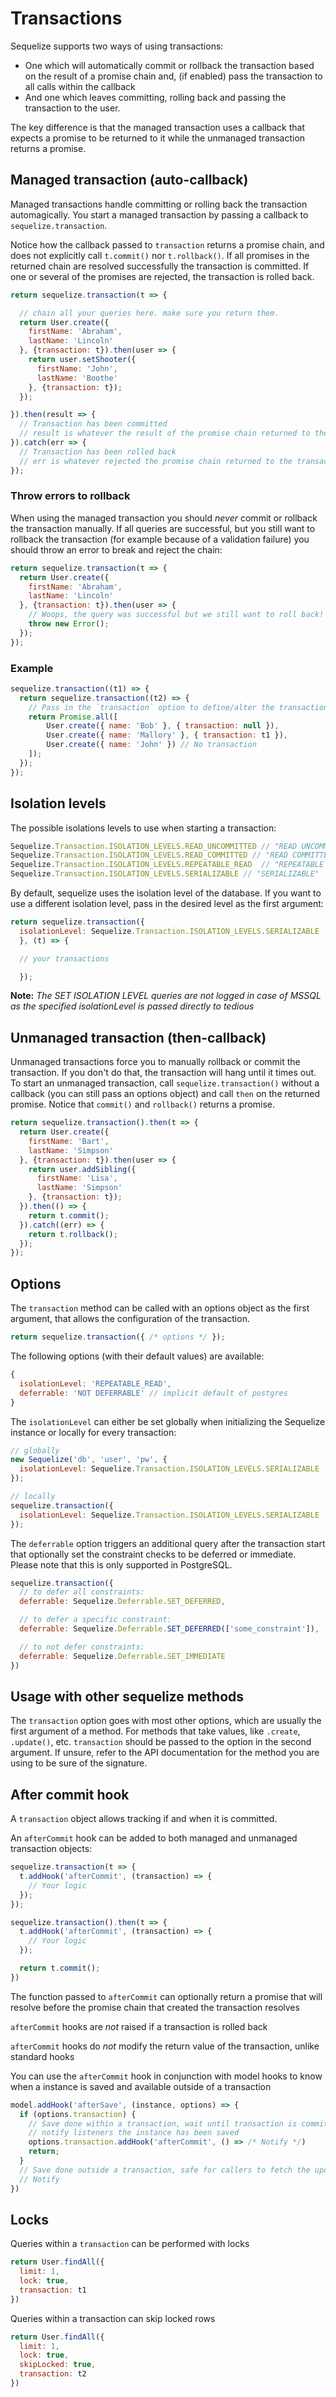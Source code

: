 # Transactions

Sequelize supports two ways of using transactions:

* One which will automatically commit or rollback the transaction based on the result of a promise chain and, (if enabled) pass the transaction to all calls within the callback
* And one which leaves committing, rolling back and passing the transaction to the user.

The key difference is that the managed transaction uses a callback that expects a promise to be returned to it while the unmanaged transaction returns a promise.

## Managed transaction (auto-callback)

Managed transactions handle committing or rolling back the transaction automagically. You start a managed transaction by passing a callback to `sequelize.transaction`.

Notice how the callback passed to `transaction` returns a promise chain, and does not explicitly call `t.commit()` nor `t.rollback()`. If all promises in the returned chain are resolved successfully the transaction is committed. If one or several of the promises are rejected, the transaction is rolled back.

```js
return sequelize.transaction(t => {

  // chain all your queries here. make sure you return them.
  return User.create({
    firstName: 'Abraham',
    lastName: 'Lincoln'
  }, {transaction: t}).then(user => {
    return user.setShooter({
      firstName: 'John',
      lastName: 'Boothe'
    }, {transaction: t});
  });

}).then(result => {
  // Transaction has been committed
  // result is whatever the result of the promise chain returned to the transaction callback
}).catch(err => {
  // Transaction has been rolled back
  // err is whatever rejected the promise chain returned to the transaction callback
});
```

### Throw errors to rollback

When using the managed transaction you should _never_ commit or rollback the transaction manually. If all queries are successful, but you still want to rollback the transaction (for example because of a validation failure) you should throw an error to break and reject the chain:

```js
return sequelize.transaction(t => {
  return User.create({
    firstName: 'Abraham',
    lastName: 'Lincoln'
  }, {transaction: t}).then(user => {
    // Woops, the query was successful but we still want to roll back!
    throw new Error();
  });
});
```

### Example

```js
sequelize.transaction((t1) => {
  return sequelize.transaction((t2) => {
    // Pass in the `transaction` option to define/alter the transaction they belong to.
    return Promise.all([
        User.create({ name: 'Bob' }, { transaction: null }),
        User.create({ name: 'Mallory' }, { transaction: t1 }),
        User.create({ name: 'John' }) // No transaction
    ]);
  });
});
```

## Isolation levels

The possible isolations levels to use when starting a transaction:

```js
Sequelize.Transaction.ISOLATION_LEVELS.READ_UNCOMMITTED // "READ UNCOMMITTED"
Sequelize.Transaction.ISOLATION_LEVELS.READ_COMMITTED // "READ COMMITTED"
Sequelize.Transaction.ISOLATION_LEVELS.REPEATABLE_READ  // "REPEATABLE READ"
Sequelize.Transaction.ISOLATION_LEVELS.SERIALIZABLE // "SERIALIZABLE"
```

By default, sequelize uses the isolation level of the database. If you want to use a different isolation level, pass in the desired level as the first argument:

```js
return sequelize.transaction({
  isolationLevel: Sequelize.Transaction.ISOLATION_LEVELS.SERIALIZABLE
  }, (t) => {

  // your transactions

  });
```

**Note:** _The SET ISOLATION LEVEL queries are not logged in case of MSSQL as the specified isolationLevel is passed directly to tedious_

## Unmanaged transaction (then-callback)

Unmanaged transactions force you to manually rollback or commit the transaction. If you don't do that, the transaction will hang until it times out. To start an unmanaged transaction, call `sequelize.transaction()` without a callback (you can still pass an options object) and call `then` on the returned promise. Notice that `commit()` and `rollback()` returns a promise.

```js
return sequelize.transaction().then(t => {
  return User.create({
    firstName: 'Bart',
    lastName: 'Simpson'
  }, {transaction: t}).then(user => {
    return user.addSibling({
      firstName: 'Lisa',
      lastName: 'Simpson'
    }, {transaction: t});
  }).then(() => {
    return t.commit();
  }).catch((err) => {
    return t.rollback();
  });
});
```

## Options

The `transaction` method can be called with an options object as the first argument, that
allows the configuration of the transaction.

```js
return sequelize.transaction({ /* options */ });
```

The following options (with their default values) are available:

```js
{
  isolationLevel: 'REPEATABLE_READ',
  deferrable: 'NOT DEFERRABLE' // implicit default of postgres
}
```

The `isolationLevel` can either be set globally when initializing the Sequelize instance or
locally for every transaction:

```js
// globally
new Sequelize('db', 'user', 'pw', {
  isolationLevel: Sequelize.Transaction.ISOLATION_LEVELS.SERIALIZABLE
});

// locally
sequelize.transaction({
  isolationLevel: Sequelize.Transaction.ISOLATION_LEVELS.SERIALIZABLE
});
```

The `deferrable` option triggers an additional query after the transaction start
that optionally set the constraint checks to be deferred or immediate. Please note
that this is only supported in PostgreSQL.

```js
sequelize.transaction({
  // to defer all constraints:
  deferrable: Sequelize.Deferrable.SET_DEFERRED,

  // to defer a specific constraint:
  deferrable: Sequelize.Deferrable.SET_DEFERRED(['some_constraint']),

  // to not defer constraints:
  deferrable: Sequelize.Deferrable.SET_IMMEDIATE
})
```

## Usage with other sequelize methods

The `transaction` option goes with most other options, which are usually the first argument of a method.
For methods that take values, like `.create`, `.update()`, etc. `transaction` should be passed to the option in the second argument.
If unsure, refer to the API documentation for the method you are using to be sure of the signature.

## After commit hook

A `transaction` object allows tracking if and when it is committed.

An `afterCommit` hook can be added to both managed and unmanaged transaction objects:

```js
sequelize.transaction(t => {
  t.addHook('afterCommit', (transaction) => {
    // Your logic
  });
});

sequelize.transaction().then(t => {
  t.addHook('afterCommit', (transaction) => {
    // Your logic
  });

  return t.commit();
})
```

The function passed to `afterCommit` can optionally return a promise that will resolve before the promise chain
that created the transaction resolves

`afterCommit` hooks are _not_ raised if a transaction is rolled back

`afterCommit` hooks do _not_ modify the return value of the transaction, unlike standard hooks

You can use the `afterCommit` hook in conjunction with model hooks to know when a instance is saved and available outside
of a transaction

```js
model.addHook('afterSave', (instance, options) => {
  if (options.transaction) {
    // Save done within a transaction, wait until transaction is committed to
    // notify listeners the instance has been saved
    options.transaction.addHook('afterCommit', () => /* Notify */)
    return;
  }
  // Save done outside a transaction, safe for callers to fetch the updated model
  // Notify
})
```

## Locks

Queries within a `transaction` can be performed with locks

```js
return User.findAll({
  limit: 1,
  lock: true,
  transaction: t1
})
```

Queries within a transaction can skip locked rows

```js
return User.findAll({
  limit: 1,
  lock: true,
  skipLocked: true,
  transaction: t2
})
```
